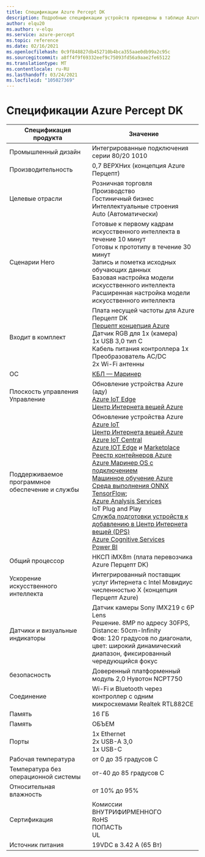 ```yaml
---
title: Спецификации Azure Percept DK
description: Подробные спецификации устройств приведены в таблице Azure Перцепт DK.
author: elqu20
ms.author: v-elqu
ms.service: azure-percept
ms.topic: reference
ms.date: 02/16/2021
ms.openlocfilehash: 0c9f848827db452710b4bca355aae0db99a2c95c
ms.sourcegitcommit: a8ff4f9f69332eef9c75093fd56a9aae2fe65122
ms.translationtype: MT
ms.contentlocale: ru-RU
ms.lasthandoff: 03/24/2021
ms.locfileid: "105027369"
---
```

# <a name="azure-percept-dk-datasheet"></a>Спецификации Azure Percept DK

|Спецификация продукта           |Значение     |
|--------------------------------|--------|
|Промышленный дизайн               |Интегрированные подключения серии 80/20 1010 |
|Производительность                     |0,7 ВЕРХНих (концепция Azure Перцепт)|
|Целевые отрасли               |Розничная торговля <br> Производство <br> Гостиничный бизнес <br> Интеллектуальные строения <br> Auto (Автоматически) |
|Сценарии Hero                  |Готовые к первому кадрам искусственного интеллекта в течение 10 минут <br> Готовы к прототипу в течение 30 минут <br> Запись и пометка исходных обучающих данных <br> Базовая настройка модели искусственного интеллекта <br> Расширенная настройка модели искусственного интеллекта |
|Входит в комплект                 |Плата несущей частоты для Azure Перцепт DK  <br> [Перцепт концепция Azure](./azure-percept-vision-datasheet.md) <br> Датчик RGB для 1x (камера) <br> 1x USB 3,0 тип C <br> Кабель питания контроллера 1x <br> Преобразователь AC/DC <br> 2x Wi-Fi антенны  |
|ОС                              |[КБЛ — Маринер](https://github.com/microsoft/CBL-Mariner)           |
|Плоскость управления Управление        |Обновление устройства Azure (аду) <br> [Azure IoT Edge](https://azure.microsoft.com/services/iot-edge/) <br> [Центр Интернета вещей Azure](https://azure.microsoft.com/services/iot-hub/)          |
|Поддерживаемое программное обеспечение и службы |Обновление устройства Azure <br> [Azure IoT](https://azure.microsoft.com/overview/iot/) <br> [Центр Интернета вещей Azure](https://azure.microsoft.com/services/iot-hub/) <br> [Azure IoT Central](https://azure.microsoft.com/services/iot-central/) <br> [Azure IOT Edge](https://azure.microsoft.com/services/iot-edge/) и [Marketplace](https://azuremarketplace.microsoft.com/marketplace/apps/category/internet-of-things?page=1) <br> [Реестр контейнеров Azure](https://azure.microsoft.com/services/container-registry/) <br> [Azure Маринер OS с подключением](https://github.com/microsoft/CBL-Mariner) <br> [Машинное обучение Azure](https://azure.microsoft.com/services/machine-learning/) <br> [Среда выполнения ONNX](https://www.onnxruntime.ai/) <br> [TensorFlow](https://www.tensorflow.org/); <br> [Azure Analysis Services](https://azure.microsoft.com/services/analysis-services/) <br> IoT Plug and Play <br> [Служба подготовки устройств к добавлению в Центр Интернета вещей (DPS)](../iot-dps/index.yml) <br> [Azure Cognitive Services](https://azure.microsoft.com/services/cognitive-services/) <br> [Power BI](https://powerbi.microsoft.com/)      |
|Общий процессор               |НКСП iMX8m (плата перевозчика Azure Перцепт DK)        |
|Ускорение искусственного интеллекта                 |Интегрированный поставщик услуг Интернета с Intel Мовидиус численностью X (концепция Перцепт Azure) |
|Датчики и визуальные индикаторы   |Датчик камеры Sony IMX219 с 6P Lens<br>Решение. 8MP по адресу 30FPS, Distance: 50cm-Infinity<br>Фов: 120 градусов по диагонали, цвет: широкий динамический диапазон, фиксированный чередующийся фокус|
|безопасность                        |Доверенный платформенный модуль 2,0 Нувотон NCPT750 |
|Соединение                    |Wi-Fi и Bluetooth через контроллер с одним микросхемами Realtek RTL882CE     |
|Память                         |16 ГБ     |
|Память                          |ОБЪЕМ     |
|Порты                           |1x Ethernet <br> 2x USB-A 3,0 <br> 1x USB-C     |
|Рабочая температура           |от 0 до 35 градусов C     |
|Температура без операционной системы       |от-40 до 85 градусов C     |
|Относительная влажность               |от 10% до 95%    |
|Сертификация                   |Комиссии <br> ВНУТРИФИРМЕННОГО <br> RoHS <br> ПОПАСТЬ <br> UL   |
|Источник питания                    |19VDC в 3.42 A (65 Вт) |